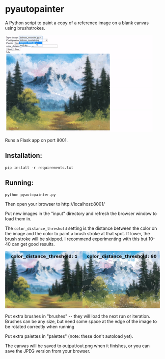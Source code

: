 # pyautopainter
A Python script to paint a copy of a reference image on a blank canvas using brushstrokes.

![example gif at 2x speed](https://github.com/Spyduck/pyautopainter/raw/master/examples/example.gif)

Runs a Flask app on port 8001.

## Installation:

```
pip install -r requirements.txt
```

## Running:
```
python pyautopainter.py
```
Then open your browser to http://localhost:8001/

Put new images in the "input" directory and refresh the browser window to load them in.

The ``color_distance_threshold`` setting is the distance between the color on the image and the color to paint a brush stroke at that spot. If lower, the brush stroke will be skipped. I recommend experimenting with this but 10-40 can get good results.

![color_distance_threshold examples](https://github.com/Spyduck/pyautopainter/raw/master/examples/color_distance_threshold.jpg)

Put extra brushes in "brushes" -- they will load the next run or iteration. Brushes can be any size, but need some space at the edge of the image to be rotated correctly when running.

Put extra palettes in "palettes" (note: these don't autoload yet).

The canvas will be saved to output/out.png when it finishes, or you can save the JPEG version from your browser.
